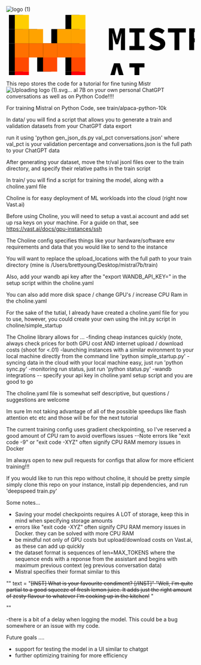 
![logo (1)](https://github.com/bdytx5/mistral7B_finetune/assets/32812705/68970552-a843-49e7-9572-bb81956b8293)<svg xmlns="http://www.w3.org/2000/svg" xmlns:xlink="http://www.w3.org/1999/xlink" width="652.728" height="215.885" xmlns:v="https://vecta.io/nano"><style><![CDATA[.I{fill:#ff7000}.J{fill:#ff4900}.K{fill:#ffa300}.L{fill:#1c1c1b icc-color(adobe-rgb-1998, 0.13299561, 0.13299561, 0.1289978)}]]></style><defs><clipPath id="A"><path d="M0 184.252h481.89V0H0z" transform="translate(-206.251 -140.139)"/></clipPath><clipPath id="B"><path d="M0 184.252h481.89V0H0z" transform="translate(-247.436 -104.865)"/></clipPath><clipPath id="C"><path d="M0 184.252h481.89V0H0z" transform="translate(-285.938 -102.089)"/></clipPath><clipPath id="D"><path d="M0 184.252h481.89V0H0z" transform="translate(-337.769 -131.877)"/></clipPath><clipPath id="E"><path d="M0 184.252h481.89V0H0z" transform="translate(-377.247 -132.319)"/></clipPath><clipPath id="F"><path d="M0 184.252h481.89V0H0z" transform="translate(-418.107 -114.634)"/></clipPath><clipPath id="G"><path d="M0 184.252h481.89V0H0z" transform="translate(-450.023 -140.139)"/></clipPath><clipPath id="H"><path d="M0 184.252h481.89V0H0z" transform="translate(-217.694 -44.794)"/></clipPath><clipPath id="I"><path d="M0 184.252h481.89V0H0z" transform="translate(-247.436 -35.025)"/></clipPath><clipPath id="J"><path d="M0 184.252h481.89V0H0z"/></clipPath><path id="K" d="M173.987 134.362h-37.795l9.633-37.776h37.796z"/></defs><g transform="matrix(1 0 .254535 1 -49.975029 -14.360241)"><g class="L"><path d="M98.397 134.362H60.602l9.633-37.776h37.796z"/><path d="M126.558 172.138H88.763l9.633-37.776h37.796z"/><path d="M136.192 134.362H98.397l9.633-37.776h37.796z"/><use xlink:href="#K"/><path d="M108.031 96.585H70.236l9.633-37.776h37.796z"/><use xlink:href="#K" x="9.634" y="-37.777"/><path d="M60.602 134.362H22.807l9.633-37.776h37.796z"/><path d="M70.236 96.585H32.441l9.633-37.776H79.87z"/><path d="M79.87 58.809H42.075l9.633-37.776h37.796z"/><use xlink:href="#K" x="57.063" y="-75.553"/><path d="M50.968 172.138H13.173l9.633-37.776h37.796z"/><path d="M41.334 209.915H3.539l9.633-37.776h37.796z"/><use xlink:href="#K" x="37.795"/><use xlink:href="#K" x="47.429" y="-37.777"/><use xlink:href="#K" x="28.161" y="37.776"/><use xlink:href="#K" x="18.527" y="75.553"/></g><path d="M114.115 134.359H76.321l9.633-37.776h37.796z" class="I"/><use xlink:href="#K" x="-31.71" y="37.773" class="J"/><g class="I"><use xlink:href="#K" x="-22.076" y="-.003"/><use xlink:href="#K" x="15.719" y="-.003"/></g><g class="K"><path d="M123.749 96.582H85.955l9.633-37.776h37.796z"/><use xlink:href="#K" x="25.353" y="-37.78"/></g><path d="M76.32 134.359H38.526l9.633-37.776h37.796z" class="I"/><path d="M85.954 96.582H48.16l9.633-37.776h37.796z" class="K"/><g fill="#ffce00"><path d="M95.588 58.806H57.794l9.633-37.776h37.796z"/><use xlink:href="#K" x="72.782" y="-75.556"/></g><path d="M66.686 172.135H28.892l9.633-37.776h37.796z" class="J"/><path d="M57.052 209.912H19.258l9.633-37.776h37.796z" fill="#ff0107"/><use xlink:href="#K" x="53.514" y="-.003" class="I"/><path d="M237.135 96.582H199.34l9.633-37.776h37.796z" class="K"/><use xlink:href="#K" x="43.88" y="37.773" class="J"/><use xlink:href="#K" x="34.246" y="75.55" fill="#ff0107"/></g><g class="L"><path d="M0 0h10.335l4.264-15.428 1.463-6.02h.268l1.445 6.02L22.059 0h10.335v-43.535H24.06v13.477c0 4.902.86 15.518 1.32 20.223h-.2L21.84-21.52l-3.388-10.487h-4.78L10.225-21.52 7.11-9.835h-.231c.499-4.705 1.32-15.321 1.32-20.223v-13.477H0z" transform="matrix(1.333333 0 0 -1.332677 274.41767 42.438725)" clip-path="url(#A)"/><path d="M0 0h10.167v27.012H0v8.262h30.185v-8.262H20.021V0h10.164v-8.262H0z" transform="matrix(1.333333 0 0 -1.332677 329.33153 89.44716)" clip-path="url(#B)"/><path d="M0 0l5.655 6.767c3.291-2.695 7.352-4.543 11.573-4.543 4.181 0 6.112 1.619 6.112 3.747 0 3.135-2.588 3.893-6.707 5.618l-5.672 2.421c-4.823 1.833-9.228 5.532-9.228 11.869 0 7.21 6.495 12.973 15.956 12.973 5.236 0 10.527-1.964 14.458-5.7l-4.964-6.211c-3.067 2.202-5.78 3.401-10.034 3.401-3.244 0-5.447-1.346-5.447-3.888 0-2.619 2.918-3.578 7.094-5.143l5.326-2.257c5.702-2.137 9.3-5.693 9.3-11.837 0-7.237-6.071-13.503-16.848-13.503C10.691-6.286 4.616-4.134 0 0" transform="matrix(1.333333 0 0 -1.332677 380.66753 93.14721)" clip-path="url(#C)"/><path d="M0 0h-13.052v8.262h35.956V0H9.854v-35.274H0z" transform="matrix(1.333333 0 0 -1.332677 449.77607 53.448901)" clip-path="url(#D)"/><path d="M0 0h4.804c5.175 0 7.952-1.445 7.952-5.744 0-4.262-2.777-6.49-7.952-6.49H0zm24.505-35.716l-9.846 17.417c4.648 2.102 7.758 6.158 7.758 12.555 0 10.358-7.589 13.564-16.811 13.564H-9.873v-43.536H0v15.662h5.172l8.312-15.662z" transform="matrix(1.333333 0 0 -1.332677 502.4134 52.859725)" clip-path="url(#E)"/><path d="M0 0l1.03 4.011 3.378 14.04h.267c1.047-4.594 2.373-9.693 3.476-14.04L9.174 0zm13.772-18.03h10.447l-13.56 43.535h-11.81l-13.56-43.535h10.082l2.658 10.353h13.103z" transform="matrix(1.333333 0 0 -1.332677 556.89327 76.428514)" clip-path="url(#F)"/><path d="M0 0h9.834v-35.274h19.379v-8.261H0z" transform="matrix(1.333333 0 0 -1.332677 599.447 42.438725)" clip-path="url(#G)"/><path d="M0 0l1.03 4.011 3.378 14.041h.267c1.047-4.594 2.373-9.694 3.476-14.041L9.174 0zm13.768-18.047h10.451L10.654 25.506H-1.161l-13.565-43.553H-4.64l2.66 10.359h13.107z" transform="matrix(1.333333 0 0 -1.332677 289.67513 169.50319)" clip-path="url(#H)"/><path d="M0 0h10.167v27.013H0v8.262h30.185v-8.262H20.021V0h10.164v-8.262H0z" transform="matrix(1.333333 0 0 -1.332677 329.33153 182.52185)" clip-path="url(#I)"/><path d="M286.579 23.166h32.067v-7.394h-32.067z" transform="matrix(1.333333 0 0 -1.332677 -.583 229.19871)" clip-path="url(#J)"/></g></svg>

This repo stores the code for a tutorial for fine tuning Mistr![Uploading logo (1).svg…]()
al 7B on your own personal ChatGPT conversations as well as on Python Code!!!!

For training Mistral on Python Code, see train/alpaca-python-10k



In data/ you will find a script that allows you to generate a train and validation datasets from your ChatGPT data export

run it using 'python gen_json_ds.py val_pct conversations.json' where val_pct is your validation percentage and conversations.json 
is the full path to your ChatGPT data 

After generating your dataset, move the tr/val jsonl files over to the train directory, and specify their relative paths in the train script 

In train/ you will find a script for training the model, along with a choline.yaml file 

Choline is for easy deployment of ML workloads into the cloud (right now Vast.ai)

Before using Choline, you will need to setup a vast.ai account and add set up rsa keys on your machine. 
For a guide on that, see https://vast.ai/docs/gpu-instances/ssh

The Choline config specifies things like your hardware/software env requirements and data that you would like to send to the instance

You will want to replace the upload_locations  with the full path to your train directory (mine is /Users/brettyoung/Desktop/mistral7b/train)

Also, add your wandb api key after the "export WANDB_API_KEY=" in the setup script within the choline.yaml

You can also add more disk space / change GPU's / increase CPU Ram in the choline.yaml 

For the sake of the tutial, I already have created a choline.yaml file for you to use, however, you could 
create your own using the init.py script in choline/simple_startup 

The Choline library allows for ...
-finding cheap instances quickly (note, always check prices for both GPU cost AND internet upload / download costs (shoot for <.01)
-launching instances with a similar evironment to your local machine directly from the command line 'python simple_startup.py'
-syncing data in the cloud with your local machine easy, just run 'python sync.py'
-monitoring run status, just run 'python status.py' 
-wandb integrations -- specify your api key in choline.yaml setup script and you are good to go 


The choline.yaml file is somewhat self descriptive, but questions / suggestions are welcome 


Im sure Im not taking advantage of all of the possible speedups like flash attention etc etc and those will be for the next tutorial 

The current training config uses gradient checkpointing, so I've reserved a good amount of CPU ram to avoid overflows issues 
--Note errors like "exit code -9" or "exit code -XYZ" often signify CPU RAM memory issues in Docker

Im always open to new pull requests for configs that allow for more efficient training!!! 




If you would like to run this repo without choline, it should be pretty simple 
simply clone this repo on your instance, install pip dependencies, and run 'deepspeed train.py' 




Some notes... 
- Saving your model checkpoints requires A LOT of storage, keep this in mind when specifying storage amounts 
- errors like "exit code -XYZ" often signify CPU RAM memory issues in Docker. they can be solved with more CPU RAM 
- be mindful not only of GPU costs but upload/download costs on Vast.ai, as these can add up quickly 
- the dataset format is sequences of len=MAX_TOKENS where the sequence ends with a reponse from the assistant and begins 
  with maximum previous context (eg previous conversation data)
- Mistral specifies their format similar to this 

""
text = "<s>[INST] What is your favourite condiment? [/INST]"
"Well, I'm quite partial to a good squeeze of fresh lemon juice. It adds just the right amount of zesty flavour to whatever I'm cooking up in the kitchen!</s> "

"" 

-there is a bit of a delay when logging the model. This could be a bug somewhere or an issue with my code. 




Future goals .... 
- support for testing the model in a UI similar to chatgpt 
- further optimizing training for more efficiency 
